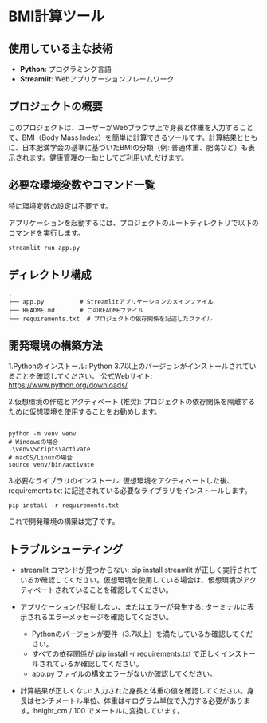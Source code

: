 # BMI計算ツール

## 使用している主な技術

* **Python**: プログラミング言語
* **Streamlit**: Webアプリケーションフレームワーク

## プロジェクトの概要

このプロジェクトは、ユーザーがWebブラウザ上で身長と体重を入力することで、BMI（Body Mass Index）を簡単に計算できるツールです。計算結果とともに、日本肥満学会の基準に基づいたBMIの分類（例: 普通体重、肥満など）も表示されます。健康管理の一助としてご利用いただけます。

## 必要な環境変数やコマンド一覧

特に環境変数の設定は不要です。

アプリケーションを起動するには、プロジェクトのルートディレクトリで以下のコマンドを実行します。

```bash
streamlit run app.py

```


## ディレクトリ構成
```
.
├── app.py          # Streamlitアプリケーションのメインファイル
├── README.md       # このREADMEファイル
└── requirements.txt  # プロジェクトの依存関係を記述したファイル
```
## 開発環境の構築方法
1.Pythonのインストール:
Python 3.7以上のバージョンがインストールされていることを確認してください。
公式Webサイト: https://www.python.org/downloads/

2.仮想環境の作成とアクティベート (推奨):
プロジェクトの依存関係を隔離するために仮想環境を使用することをお勧めします。

```

python -m venv venv
# Windowsの場合
.\venv\Scripts\activate
# macOS/Linuxの場合
source venv/bin/activate
```
3.必要なライブラリのインストール:
仮想環境をアクティベートした後、requirements.txt に記述されている必要なライブラリをインストールします。

```
pip install -r requirements.txt
```
これで開発環境の構築は完了です。

## トラブルシューティング
- streamlit コマンドが見つからない:
pip install streamlit が正しく実行されているか確認してください。仮想環境を使用している場合は、仮想環境がアクティベートされていることを確認してください。

- アプリケーションが起動しない、またはエラーが発生する:
ターミナルに表示されるエラーメッセージを確認してください。

  - Pythonのバージョンが要件（3.7以上）を満たしているか確認してください。
  - すべての依存関係が pip install -r requirements.txt で正しくインストールされているか確認してください。
  - app.py ファイルの構文エラーがないか確認してください。
- 計算結果が正しくない:
入力された身長と体重の値を確認してください。身長はセンチメートル単位、体重はキログラム単位で入力する必要があります。height_cm / 100 でメートルに変換しています。
